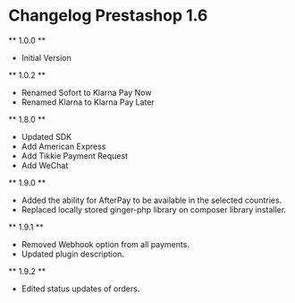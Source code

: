 # Changelog Prestashop 1.6

** 1.0.0 **

* Initial Version

** 1.0.2 **

* Renamed Sofort to Klarna Pay Now
* Renamed Klarna to Klarna Pay Later


** 1.8.0 **

* Updated SDK
* Add American Express
* Add Tikkie Payment Request
* Add WeChat

** 1.9.0 **

* Added the ability for AfterPay to be available in the selected countries.
* Replaced locally stored ginger-php library on composer library installer.

** 1.9.1 ** 

* Removed Webhook option from all payments.
* Updated plugin description.

** 1.9.2 ** 

* Edited status updates of orders.